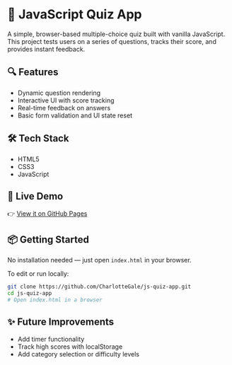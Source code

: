 # 🧠 JavaScript Quiz App

A simple, browser-based multiple-choice quiz built with vanilla JavaScript. This project tests users on a series of questions, tracks their score, and provides instant feedback.

## 🔍 Features

- Dynamic question rendering
- Interactive UI with score tracking
- Real-time feedback on answers
- Basic form validation and UI state reset

## 🛠️ Tech Stack

- HTML5
- CSS3
- JavaScript

## 🚀 Live Demo

👉 [View it on GitHub Pages](https://charlottegale.github.io/js-quiz-app/)

## 📦 Getting Started

No installation needed — just open `index.html` in your browser.

To edit or run locally:
```bash
git clone https://github.com/CharlotteGale/js-quiz-app.git
cd js-quiz-app
# Open index.html in a browser
```

## ✨ Future Improvements
 - Add timer functionality
 - Track high scores with localStorage
 - Add category selection or difficulty levels